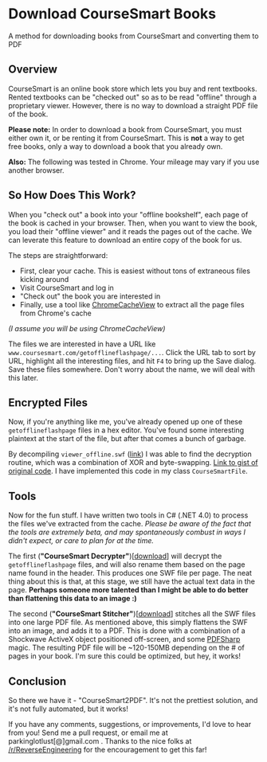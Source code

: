 Download CourseSmart Books
==========================

A method for downloading books from CourseSmart and converting them to PDF

Overview
--------
CourseSmart is an online book store which lets you buy and rent textbooks. Rented textbooks can be "checked out" so as to be read "offline" through a proprietary viewer. However, there is no way to download a straight PDF file of the book. 

__Please note:__ In order to download a book from CourseSmart, you must either own it, or be renting it from CourseSmart. This is __not__ a way to get free books, only a way to download a book that you already own.

__Also:__ The following was tested in Chrome. Your mileage may vary if you use another browser.

So How Does This Work?
----------------------
When you "check out" a book into your "offline bookshelf", each page of the book is cached in your browser. Then, when you want to view the book, you load their "offline viewer" and it reads the pages out of the cache. We can leverate this feature to download an entire copy of the book for us.

The steps are straightforward:
- First, clear your cache. This is easiest without tons of extraneous files kicking around
- Visit CourseSmart and log in
- "Check out" the book you are interested in
- Finally, use a tool like [ChromeCacheView](http://www.nirsoft.net/utils/chrome_cache_view.html) to extract all the page files from Chrome's cache

*(I assume you will be using ChromeCacheView)*

The files we are interested in have a URL like `www.coursesmart.com/getofflineflashpage/...`. Click the URL tab to sort by URL, highlight all the interesting files, and hit `F4` to bring up the Save dialog. Save these files somewhere. Don't worry about the name, we will deal with this later.

Encrypted Files
---------------
Now, if you're anything like me, you've already opened up one of these `getofflineflashpage` files in a hex editor. You've found some interesting plaintext at the start of the file, but after that comes a bunch of garbage. 

By decompiling `viewer_offline.swf` ([link](http://www.coursesmart.com/viewer_offline.swf)) I was able to find the decryption routine, which was a combination of XOR and byte-swapping. [Link to gist of original code](https://gist.github.com/SpikedCola/e06fca41419df2725007). I have implemented this code in my class `CourseSmartFile`.

Tools
-----
Now for the fun stuff. I have written two tools in C# (.NET 4.0) to process the files we've extracted from the cache. *Please be aware of the fact that the tools are extremely beta, and may spontaneously combust in ways I didn't expect, or care to plan for at the time.*

The first (__"CourseSmart Decrypter"__)[[download](binaries/CourseSmartDecrypter.zip)] will decrypt the `getofflineflashpage` files, and will also rename them based on the page name found in the header. This produces one SWF file per page. The neat thing about this is that, at this stage, we still have the actual text data in the page. __Perhaps someone more talented than I might be able to do better than flattening this data to an image :)__

The second (__"CourseSmart Stitcher"__)[[download](binaries/CourseSmartStitcher.zip)] stitches all the SWF files into one large PDF file. As mentioned above, this simply flattens the SWF into an image, and adds it to a PDF. This is done with a combination of a Shockwave ActiveX object positioned off-screen, and some [PDFSharp](www.pdfsharp.com/PDFsharp/) magic. The resulting PDF file will be ~120-150MB depending on the # of pages in your book. I'm sure this could be optimized, but hey, it works!

Conclusion
----------
So there we have it - "CourseSmart2PDF". It's not the prettiest solution, and it's not fully automated, but it works! 

If you have any comments, suggestions, or improvements, I'd love to hear from you! Send me a pull request, or email me at parkinglotlust[@]gmail.com . Thanks to the nice folks at [/r/ReverseEngineering](http://www.reddit.com/r/reverseengineering) for the encouragement to get this far!
